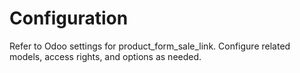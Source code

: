 # Configuration

Refer to Odoo settings for product_form_sale_link. Configure related models, access rights, and options as needed.
